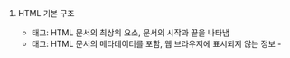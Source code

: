 1. HTML 기본 구조
    
    - <html> 태그: HTML 문서의 최상위 요소, 문서의 시작과 끝을 나타냄
    - <head> 태그: HTML 문서의 메타데이터를 포함, 웹 브라우저에 표시되지 않는 정보 - <title> 태그: 웹 페이지의 제목을 정의, 브라우저 창 상단에 표시됨 - <meta> 태그: 문자 인코딩, 키워드, 설명 등 문서 정보를 제공
    - <body> 태그: HTML 문서의 실제 콘텐츠가 포함되는 부분
2. 텍스트 관련 태그
    
    - <h1>~<h6> 태그: 제목 태그, 중요도에 따라 1~6단계로 구분
    - <p> 태그: 문단을 정의, 문단 사이에 여백이 생김
    - <b>, <i>, <u>, <s> 태그: 텍스트의 스타일을 지정 (굵게, 기울임, 밑줄, 취소선)
    - <br> 태그: 줄바꿈을 생성
3. 목록 관련 태그
    
    - <ul> 태그: 순서 없는 목록 생성
    - <ol> 태그: 순서 있는 목록 생성
    - <li> 태그: 목록 항목을 정의
4. 링크 관련 태그
    
    - <a> 태그: 하이퍼링크를 생성
    - href 속성: 링크의 대상 URL을 지정
    - target 속성: 링크를 열 위치를 지정 (_self, _blank, _parent, _top)
5. 이미지 관련 태그
    
    - <img> 태그: 이미지를 삽입
    - src 속성: 이미지 파일의 경로를 지정
    - alt 속성: 이미지에 대한 대체 텍스트를 지정
6. 입력 양식 관련 태그
    
    - <form> 태그: 사용자 입력을 받는 양식을 생성
    - <input> 태그: 다양한 유형의 입력 필드 생성 (text, password, checkbox, radio 등)
    - <textarea> 태그: 여러 줄의 텍스트 입력 가능
    - <select>, <option> 태그: 드롭다운 목록 생성
    - <button> 태그: 양식 제출 버튼 생성
7. 기타 태그
    
    - <div> 태그: 콘텐츠 영역을 구분하는 일반 컨테이너
    - <span> 태그: 인라인 수준의 콘텐츠 영역을 구분
    - <iframe> 태그: 외부 웹 페이지를 현재 페이지에 삽입